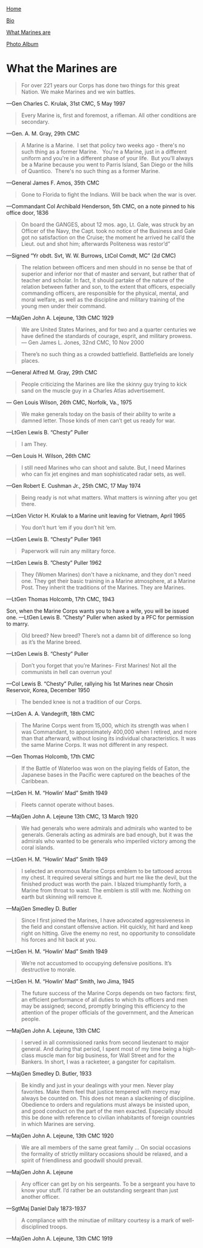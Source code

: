 [Home](Index.md "Home")

[Bio](bio.md "to my bio")

[What Marines are](Topic.md "Quotes")
  
[Photo Album](Photoalbum.md "My Photos")

# What the Marines are

>For over 221 years our Corps has done two things for this great Nation. We make Marines and we win battles.

—Gen Charles C. Krulak, 31st CMC, 5 May 1997

>Every Marine is, first and foremost, a rifleman. All other conditions are secondary.

—Gen. A. M. Gray, 29th CMC

>A Marine is a Marine.  I set that policy two weeks ago - there's no such thing as a former Marine.   You're a Marine, just in a different uniform and you're in a different phase of your life.  But you'll always be a Marine because you went to Parris Island, San Diego or the hills of Quantico.  There's no such thing as a former Marine.

—General James F. Amos, 35th CMC

>Gone to Florida to fight the Indians. Will be back when the war is over.

—Commandant Col Archibald Henderson, 5th CMC, on a note pinned to his office door, 1836

>On board the GANGES, about 12 mos. ago, Lt. Gale, was struck by an Officer of the Navy, the Capt. took no notice of the Business and Gale got no satisfaction on the Cruise; the moment he arrived he call’d the Lieut. out and shot him; afterwards Politeness was restor’d”

—Signed “Yr obdt. Svt, W. W. Burrows, LtCol Comdt, MC” (2d CMC)

>The relation between officers and men should in no sense be that of superior and inferior nor that of master and servant, but rather that of teacher and scholar. In fact, it should partake of the nature of the relation between father and son, to the extent that officers, especially commanding officers, are responsible for the physical, mental, and moral welfare, as well as the discipline and military training of the young men under their command.

—MajGen John A. Lejeune, 13th CMC 1929

>We are United States Marines, and for two and a quarter centuries we have defined the standards of courage, esprit, and military prowess.
—
Gen James L. Jones, 32nd CMC, 10 Nov 2000

>There’s no such thing as a crowded battlefield. Battlefields are lonely places.

—General Alfred M. Gray, 29th CMC

>People criticizing the Marines are like the skinny guy trying to kick sand on the muscle guy in a Charles Atlas advertisement.

— Gen Louis Wilson, 26th CMC, Norfolk, Va., 1975

>We make generals today on the basis of their ability to write a damned letter. Those kinds of men can’t get us ready for war.

—LtGen Lewis B. “Chesty” Puller 

>I am They.

—Gen Louis H. Wilson, 26th CMC

>I still need Marines who can shoot and salute. But, I need Marines who can fix jet engines and man sophisticated radar sets, as well.

—Gen Robert E. Cushman Jr., 25th CMC, 17 May 1974

>Being ready is not what matters. What matters is winning after you get there.

—LtGen Victor H. Krulak to a Marine unit leaving for Vietnam, April 1965

>You don’t hurt ‘em if you don’t hit ‘em.

—LtGen Lewis B. “Chesty” Puller 1961

>Paperwork will ruin any military force.

—LtGen Lewis B. ”Chesty” Puller 1962

>They (Women Marines) don't have a nickname, and they don't need one. They get their basic training in a Marine atmosphere, at a Marine Post. They inherit the traditions of the Marines. They are Marines. 

—LtGen Thomas Holcomb, 17th CMC, 1943

Son, when the Marine Corps wants you to have a wife, you will be issued one.
—LtGen Lewis B. “Chesty” Puller when asked by a PFC for permission to marry.

>Old breed? New breed? There’s not a damn bit of difference so long as it’s the Marine breed.

—LtGen Lewis B. “Chesty” Puller

>Don’t you forget that you’re Marines- First Marines! Not all the communists in hell can overrun you!

—Col Lewis B. “Chesty” Puller, rallying his 1st Marines near Chosin Reservoir, Korea, December 1950

>The bended knee is not a tradition of our Corps.

—LtGen A. A. Vandegrift, 18th CMC

>The Marine Corps went from 15,000, which its strength was when I was Commandant, to approximately 400,000 when I retired, and more than that afterward, without losing its individual characteristics. It was the same Marine Corps. It was not different in any respect.

—Gen Thomas Holcomb, 17th CMC 

>If the Battle of Waterloo was won on the playing fields of Eaton, the Japanese bases in the Pacific were captured on the beaches of the Caribbean.

—LtGen H. M. “Howlin’ Mad” Smith 1949

>Fleets cannot operate without bases.

—MajGen John A. Lejeune 13th CMC, 13 March 1920

>We had generals who were admirals and admirals who wanted to be generals. Generals acting as admirals are bad enough, but it was the admirals who wanted to be generals who imperiled victory among the coral islands.

—LtGen H. M. “Howlin’ Mad” Smith 1949

>I selected an enormous Marine Corps emblem to be tattooed across my chest. It required several sittings and hurt me like the devil, but the finished product was worth the pain. I blazed triumphantly forth, a Marine from throat to waist. The emblem is still with me. Nothing on earth but skinning will remove it.

—MajGen Smedley D. Butler

>Since I first joined the Marines, I have advocated aggressiveness in the field and constant offensive action. Hit quickly, hit hard and keep right on hitting. Give the enemy no rest, no opportunity to consolidate his forces and hit back at you.

—LtGen H. M. “Howlin’ Mad” Smith 1949

>We’re not accustomed to occupying defensive positions. It’s destructive to morale.

—LtGen H. M. “Howlin’ Mad” Smith, Iwo Jima, 1945

>The future success of the Marine Corps depends on two factors: first, an efficient performance of all duties to which its officers and men may be assigned; second, promptly bringing this efficiency to the attention of the proper officials of the government, and the American people.

—MajGen John A. Lejeune, 13th CMC

>I served in all commissioned ranks from second lieutenant to major general. And during that period, I spent most of my time being a high-class muscle man for big business, for Wall Street and for the Bankers. In short, I was a racketeer, a gangster for capitalism.

—MajGen Smedley D. Butler, 1933

>Be kindly and just in your dealings with your men. Never play favorites. Make them feel that justice tempered with mercy may always be counted on. This does not mean a slackening of discipline. Obedience to orders and regulations must always be insisted upon, and good conduct on the part of the men exacted. Especially should this be done with reference to civilian inhabitants of foreign countries in which Marines are serving.

—MajGen John A. Lejeune, 13th CMC 1920

>We are all members of the same great family … On social occasions the formality of strictly military occasions should be relaxed, and a spirit of friendliness and goodwill should prevail.

—MajGen John A. Lejeune

>Any officer can get by on his sergeants. To be a sergeant you have to know your stuff. I’d rather be an outstanding sergeant than just another officer.

—SgtMaj Daniel Daly 1873-1937

>A compliance with the minutiae of military courtesy is a mark of well-disciplined troops.

—MajGen John A. Lejeune, 13th CMC 1919


